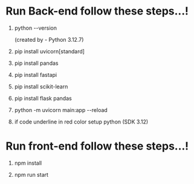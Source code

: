 <h1>Run Back-end follow these steps...!</h1>

1. python --version 

   (created by - Python 3.12.7)

2. pip install uvicorn[standard] 

3. pip install pandas 

4. pip install fastapi

5. pip install scikit-learn 

6. pip install flask pandas 

7. python -m uvicorn main:app --reload

8. if code underline in red color setup python (SDK 3.12)

<h1>Run front-end follow these steps...!</h1>
 
 1. npm install

 2. npm run start 
